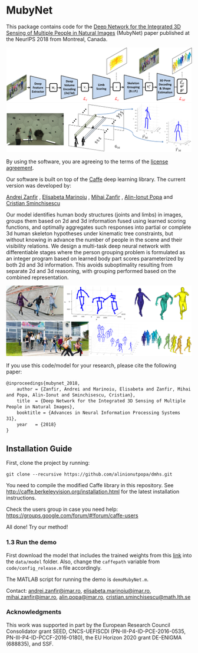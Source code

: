 # MubyNet
This package contains code for the [Deep Network for the Integrated 3D Sensing of Multiple People in Natural Images](https://papers.nips.cc/paper/8061-deep-network-for-the-integrated-3d-sensing-of-multiple-people-in-natural-images.pdf) (MubyNet) paper published at the NeurIPS 2018 from Montreal, Canada.

![architecture](fig/methodOverview.png)
![encoding](fig/3d_encoding.png)

By using the software, you are agreeing to the terms of the [license agreement](https://github.com/alinionutpopa/MubyNet/blob/master/LICENSE).

Our software is built on top of the [Caffe](http://caffe.berkeleyvision.org/) deep learning library. The current version was developed by:

[Andrei Zanfir](http://www.maths.lth.se/sminchisescu/research/profile/35/andrei-zanfir)
,
[Elisabeta Marinoiu](http://www.maths.lth.se/sminchisescu/research/profile/34/elisabeta-marinoiu)
,
[Mihai Zanfir](http://www.maths.lth.se/sminchisescu/research/profile/36/mihai-zanfir)
,
[Alin-Ionut Popa](http://www.maths.lth.se/sminchisescu/research/profile/33/alin-ionut-popa)
and
[Cristian Sminchisescu](http://www.maths.lth.se/matematiklth/personal/sminchis/index.html)

Our model identifies human body structures (joints and limbs) in images, groups them based on 2d and 3d information fused using learned scoring functions, and optimally aggregates such responses into partial or complete 3d human skeleton hypotheses under kinematic tree constraints, but without knowing in advance the number of people in the scene and their visibility relations. We design a multi-task deep neural network with differentiable stages where the person grouping problem is formulated as an integer program based on learned body part scores parameterized by both 2d and 3d information. This avoids suboptimality resulting from separate 2d and 3d reasoning, with grouping performed based on the combined representation.

![sample1](fig/19_full.png)
![sample2](fig/59_full.png)

If you use this code/model for your research, please cite the following paper:
```
@inproceedings{mubynet_2018,
    author = {Zanfir, Andrei and Marinoiu, Elisabeta and Zanfir, Mihai and Popa, Alin-Ionut and Sminchisescu, Cristian},
    title  = {Deep Network for the Integrated 3D Sensing of Multiple People in Natural Images},
    booktitle = {Advances in Neural Information Processing Systems 31},
    year   = {2018}
}

```


## Installation Guide
First, clone the project by running:
```
git clone --recursive https://github.com/alinionutpopa/dmhs.git
```

You need to compile the modified Caffe library in this repository. See http://caffe.berkeleyvision.org/installation.html for the latest installation instructions.

Check the users group in case you need help:
https://groups.google.com/forum/#!forum/caffe-users


All done! Try our method!


### 1.3 Run the demo
First download the model that includes the trained weights from this [link](https://drive.google.com/open?id=1bYgGzr-ha1mjT_uNLIMKb-ExcBHRVN5x) into the ``data/model`` folder. Also, change the ``caffepath`` variable from ``code/config_release.m`` file accordingly.

The MATLAB script for running the demo is ``demoMubyNet.m``.

Contact: <andrei.zanfir@imar.ro>, <elisabeta.marinoiu@imar.ro>, <mihai.zanfir@imar.ro>, <alin.popa@imar.ro>, <cristian.sminchisescu@math.lth.se>


### Acknowledgments
This work was supported in part by the
European Research Council Consolidator grant SEED, CNCS-UEFISCDI (PN-III-P4-ID-PCE-2016-0535, PN-III-P4-ID-PCCF-2016-0180), the EU Horizon 2020 grant DE-ENIGMA (688835), and SSF.
